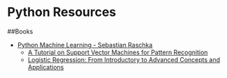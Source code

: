 # Python Resources
##Books
- [Python Machine Learning - Sebastian Raschka](http://www.amazon.in/Python-Machine-Learning-Sebastian-Raschka-ebook/dp/B00YSILNL0)
  - [A Tutorial on Support Vector Machines for Pattern
Recognition](http://research.microsoft.com/pubs/67119/svmtutorial.pdf)
  - [Logistic Regression: From Introductory to Advanced Concepts and Applications](http://www.amazon.in/Logistic-Regression-Introductory-Advanced-Applications-ebook/dp/B00YFSD3I4/)

